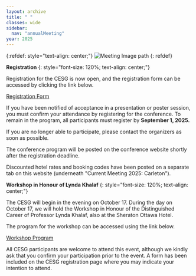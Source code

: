 ```yaml
---
layout: archive
title: " "
classes: wide
sidebar:
  nav: "annualMeeting"
year: 2025
---
```

{:refdef: style="text-align: center;"}
![Meeting Image path](/assets/images/{{page.year}}/annualMeeting.jpg)
{: refdef}


**Registration**
{: style="font-size: 120%; text-align: center;"}

Registration for the CESG is now open, and the registration form can be accessed by clicking the link below.

<a href="https://payments.carleton.ca/cesg-conference/40th-annual-canadian-econometric-study-group-cesg-conference/" target="_blank">Registration Form</a>

If you have been notified of acceptance in a presentation or poster session, you must confirm your attendance by registering for the conference. To remain in the program, all participants must register by **September 1, 2025.**

If you are no longer able to participate, please contact the organizers as soon as possible.

The conference program will be posted on the conference website shortly after the registration deadline.

Discounted hotel rates and booking codes have been posted on a separate tab on this website (underneath "Current Meeting 2025: Carleton").

**Workshop in Honour of Lynda Khalaf**
{: style="font-size: 120%; text-align: center;"}

The CESG will begin in the evening on October 17. During the day on October 17, we will hold the Workshop in Honour of the Distinguished Career of Professor Lynda Khalaf, also at the Sheraton Ottawa Hotel.

The program for the workshop can be accessed using the link below.

<a href="https://docs.google.com/document/d/1WL3mOWIMYaUSyKfx1vEGRPMhhCYgx9nIwLLFfBTKljA/edit?tab=t.0" target="_blank">Workshop Program</a>

All CESG participants are welcome to attend this event, although we kindly ask that you confirm your participation prior to the event. A form has been included on the CESG registration page where you may indicate your intention to attend.